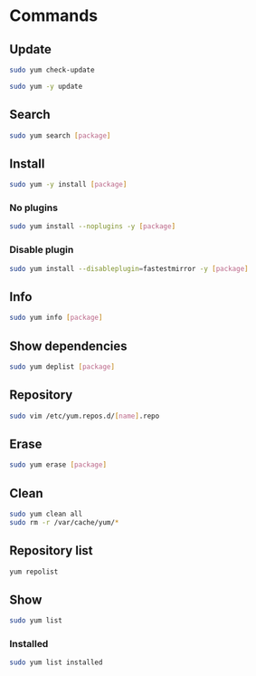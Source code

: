 # Commands

## Update

```sh
sudo yum check-update
```

```sh
sudo yum -y update
```

## Search

```sh
sudo yum search [package]
```

## Install

```sh
sudo yum -y install [package]
```

### No plugins

```sh
sudo yum install --noplugins -y [package]
```

### Disable plugin

```sh
sudo yum install --disableplugin=fastestmirror -y [package]
```

## Info

```sh
sudo yum info [package]
```

## Show dependencies

```sh
sudo yum deplist [package]
```

## Repository

```sh
sudo vim /etc/yum.repos.d/[name].repo
```

## Erase

```sh
sudo yum erase [package]
```

## Clean

```sh
sudo yum clean all
sudo rm -r /var/cache/yum/*
```

## Repository list

```sh
yum repolist
```

## Show

```sh
sudo yum list
```

### Installed

```sh
sudo yum list installed
```
